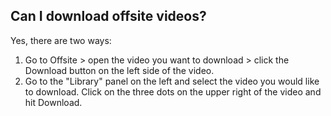 ## Can I download offsite videos?

Yes, there are two ways:

1. Go to Offsite > open the video you want to download > click the Download button on the left side of the video.
2. Go to the "Library" panel on the left and select the video you would like to download. Click on the three dots on the upper right of the video and hit Download.
